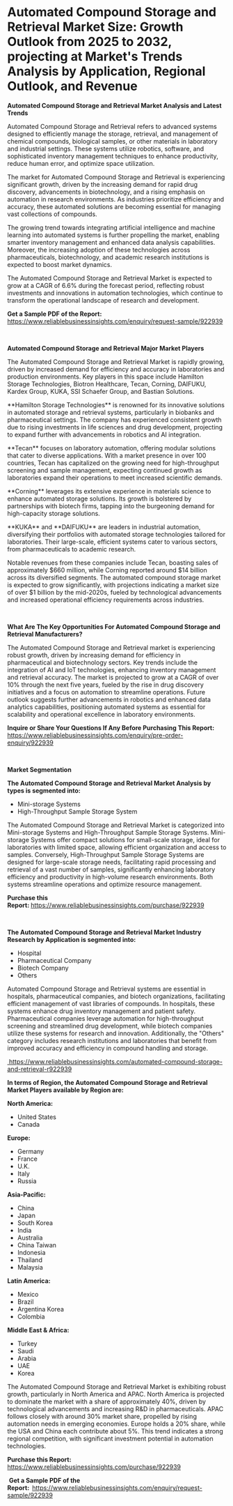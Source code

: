 <p><h1>Automated Compound Storage and Retrieval Market Size: Growth Outlook from 2025 to 2032, projecting at Market's Trends Analysis by Application, Regional Outlook, and Revenue</h1></p><p><strong>Automated Compound Storage and Retrieval Market Analysis and Latest Trends</strong></p>
<p><p>Automated Compound Storage and Retrieval refers to advanced systems designed to efficiently manage the storage, retrieval, and management of chemical compounds, biological samples, or other materials in laboratory and industrial settings. These systems utilize robotics, software, and sophisticated inventory management techniques to enhance productivity, reduce human error, and optimize space utilization.</p><p>The market for Automated Compound Storage and Retrieval is experiencing significant growth, driven by the increasing demand for rapid drug discovery, advancements in biotechnology, and a rising emphasis on automation in research environments. As industries prioritize efficiency and accuracy, these automated solutions are becoming essential for managing vast collections of compounds.</p><p>The growing trend towards integrating artificial intelligence and machine learning into automated systems is further propelling the market, enabling smarter inventory management and enhanced data analysis capabilities. Moreover, the increasing adoption of these technologies across pharmaceuticals, biotechnology, and academic research institutions is expected to boost market dynamics.</p><p>The Automated Compound Storage and Retrieval Market is expected to grow at a CAGR of 6.6% during the forecast period, reflecting robust investments and innovations in automation technologies, which continue to transform the operational landscape of research and development.</p></p>
<p><strong>Get a Sample PDF of the Report:&nbsp;</strong> <a href="https://www.reliablebusinessinsights.com/enquiry/request-sample/922939?utm_campaign=2726&utm_medium=2&utm_source=Github&utm_content=ia&utm_term=18042025&utm_id=automated-compound-storage-and-retrieval">https://www.reliablebusinessinsights.com/enquiry/request-sample/922939</a></p>
<p>&nbsp;</p>
<p><strong>Automated Compound Storage and Retrieval Major Market Players</strong></p>
<p><p>The Automated Compound Storage and Retrieval Market is rapidly growing, driven by increased demand for efficiency and accuracy in laboratories and production environments. Key players in this space include Hamilton Storage Technologies, Biotron Healthcare, Tecan, Corning, DAIFUKU, Kardex Group, KUKA, SSI Schaefer Group, and Bastian Solutions.</p><p>**Hamilton Storage Technologies** is renowned for its innovative solutions in automated storage and retrieval systems, particularly in biobanks and pharmaceutical settings. The company has experienced consistent growth due to rising investments in life sciences and drug development, projecting to expand further with advancements in robotics and AI integration.</p><p>**Tecan** focuses on laboratory automation, offering modular solutions that cater to diverse applications. With a market presence in over 100 countries, Tecan has capitalized on the growing need for high-throughput screening and sample management, expecting continued growth as laboratories expand their operations to meet increased scientific demands.</p><p>**Corning** leverages its extensive experience in materials science to enhance automated storage solutions. Its growth is bolstered by partnerships with biotech firms, tapping into the burgeoning demand for high-capacity storage solutions.</p><p>**KUKA** and **DAIFUKU** are leaders in industrial automation, diversifying their portfolios with automated storage technologies tailored for laboratories. Their large-scale, efficient systems cater to various sectors, from pharmaceuticals to academic research.</p><p>Notable revenues from these companies include Tecan, boasting sales of approximately $660 million, while Corning reported around $14 billion across its diversified segments. The automated compound storage market is expected to grow significantly, with projections indicating a market size of over $1 billion by the mid-2020s, fueled by technological advancements and increased operational efficiency requirements across industries.</p></p>
<p>&nbsp;</p>
<p><strong>What Are The Key Opportunities For Automated Compound Storage and Retrieval Manufacturers?</strong></p>
<p><p>The Automated Compound Storage and Retrieval market is experiencing robust growth, driven by increasing demand for efficiency in pharmaceutical and biotechnology sectors. Key trends include the integration of AI and IoT technologies, enhancing inventory management and retrieval accuracy. The market is projected to grow at a CAGR of over 10% through the next five years, fueled by the rise in drug discovery initiatives and a focus on automation to streamline operations. Future outlook suggests further advancements in robotics and enhanced data analytics capabilities, positioning automated systems as essential for scalability and operational excellence in laboratory environments.</p></p>
<p><strong>Inquire or Share Your Questions If Any Before Purchasing This Report:</strong> <a href="https://www.reliablebusinessinsights.com/enquiry/pre-order-enquiry/922939?utm_campaign=2726&utm_medium=2&utm_source=Github&utm_content=ia&utm_term=18042025&utm_id=automated-compound-storage-and-retrieval">https://www.reliablebusinessinsights.com/enquiry/pre-order-enquiry/922939</a></p>
<p>&nbsp;</p>
<p><strong>Market Segmentation</strong></p>
<p><strong>The Automated Compound Storage and Retrieval Market Analysis by types is segmented into:</strong></p>
<p><ul><li>Mini-storage Systems</li><li>High-Throughput Sample Storage System</li></ul></p>
<p><p>The Automated Compound Storage and Retrieval Market is categorized into Mini-storage Systems and High-Throughput Sample Storage Systems. Mini-storage Systems offer compact solutions for small-scale storage, ideal for laboratories with limited space, allowing efficient organization and access to samples. Conversely, High-Throughput Sample Storage Systems are designed for large-scale storage needs, facilitating rapid processing and retrieval of a vast number of samples, significantly enhancing laboratory efficiency and productivity in high-volume research environments. Both systems streamline operations and optimize resource management.</p></p>
<p><strong>Purchase this Report:&nbsp;</strong><a href="https://www.reliablebusinessinsights.com/purchase/922939?utm_campaign=2726&utm_medium=2&utm_source=Github&utm_content=ia&utm_term=18042025&utm_id=automated-compound-storage-and-retrieval">https://www.reliablebusinessinsights.com/purchase/922939</a></p>
<p>&nbsp;</p>
<p><strong>The Automated Compound Storage and Retrieval Market Industry Research by Application is segmented into:</strong></p>
<p><ul><li>Hospital</li><li>Pharmaceutical Company</li><li>Biotech Company</li><li>Others</li></ul></p>
<p><p>Automated Compound Storage and Retrieval systems are essential in hospitals, pharmaceutical companies, and biotech organizations, facilitating efficient management of vast libraries of compounds. In hospitals, these systems enhance drug inventory management and patient safety. Pharmaceutical companies leverage automation for high-throughput screening and streamlined drug development, while biotech companies utilize these systems for research and innovation. Additionally, the "Others" category includes research institutions and laboratories that benefit from improved accuracy and efficiency in compound handling and storage.</p></p>
<p><a href="https://www.reliablebusinessinsights.com/automated-compound-storage-and-retrieval-r922939?utm_campaign=2726&utm_medium=2&utm_source=Github&utm_content=ia&utm_term=18042025&utm_id=automated-compound-storage-and-retrieval">&nbsp;https://www.reliablebusinessinsights.com/automated-compound-storage-and-retrieval-r922939</a></p>
<p><strong>In terms of Region, the Automated Compound Storage and Retrieval Market Players available by Region are:</strong></p>
<p>
    <p> <strong> North America: </strong>
        <ul>
            <li>United States</li>
            <li>Canada</li>
        </ul>
        </p> 
    <p> <strong> Europe: </strong>
        <ul>
            <li>Germany</li>
            <li>France</li>
            <li>U.K.</li>
            <li>Italy</li>
            <li>Russia</li>
        </ul>
        </p> 
    <p> <strong> Asia-Pacific: </strong>
        <ul>
            <li>China</li>
            <li>Japan</li>
            <li>South Korea</li>
            <li>India</li>
            <li>Australia</li>
            <li>China Taiwan</li>
            <li>Indonesia</li>
            <li>Thailand</li>
            <li>Malaysia</li>
        </ul>
        </p> 
    <p> <strong> Latin America: </strong>
        <ul>
            <li>Mexico</li>
            <li>Brazil</li>
            <li>Argentina Korea</li>
            <li>Colombia</li>
        </ul>
        </p> 
    <p> <strong> Middle East & Africa: </strong>
        <ul>
            <li>Turkey</li>
            <li>Saudi</li>
            <li>Arabia</li>
            <li>UAE</li>
            <li>Korea</li>
        </ul>
    </p>
    </p>
<p><p>The Automated Compound Storage and Retrieval Market is exhibiting robust growth, particularly in North America and APAC. North America is projected to dominate the market with a share of approximately 40%, driven by technological advancements and increasing R&D in pharmaceuticals. APAC follows closely with around 30% market share, propelled by rising automation needs in emerging economies. Europe holds a 20% share, while the USA and China each contribute about 5%. This trend indicates a strong regional competition, with significant investment potential in automation technologies.</p></p>
<p><strong>Purchase this Report: </strong><a href="https://www.reliablebusinessinsights.com/purchase/922939?utm_campaign=2726&utm_medium=2&utm_source=Github&utm_content=ia&utm_term=18042025&utm_id=automated-compound-storage-and-retrieval">https://www.reliablebusinessinsights.com/purchase/922939</a></p>
<p>&nbsp;<strong>Get a Sample PDF of the Report:&nbsp;&nbsp;</strong><a href="https://www.reliablebusinessinsights.com/enquiry/request-sample/922939?utm_campaign=2726&utm_medium=2&utm_source=Github&utm_content=ia&utm_term=18042025&utm_id=automated-compound-storage-and-retrieval">https://www.reliablebusinessinsights.com/enquiry/request-sample/922939</a></p>
<p><strong></strong></p>
<p><p></p><p></p><p></p></p>